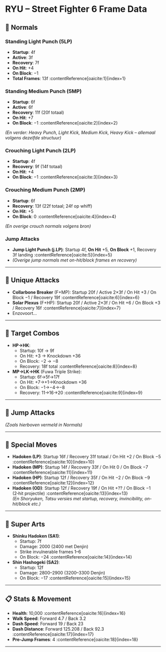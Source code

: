 # RYU – Street Fighter 6 Frame Data

## 🔹 Normals

### Standing Light Punch (5LP)
- **Startup**: 4f  
- **Active**: 3f  
- **Recovery**: 7f  
- **On Hit**: +4  
- **On Block**: −1  
- **Total Frames**: 13f :contentReference[oaicite:1]{index=1}

### Standing Medium Punch (5MP)
- **Startup**: 6f  
- **Active**: 6f  
- **Recovery**: 11f (20f totaal)  
- **On Hit**: +7  
- **On Block**: −1 :contentReference[oaicite:2]{index=2}

*(En verder: Heavy Punch, Light Kick, Medium Kick, Heavy Kick – allemaal volgens dezelfde structuur)*

### Crouching Light Punch (2LP)
- **Startup**: 4f  
- **Recovery**: 9f (14f totaal)  
- **On Hit**: +4  
- **On Block**: −1 :contentReference[oaicite:3]{index=3}

### Crouching Medium Punch (2MP)
- **Startup**: 6f  
- **Recovery**: 13f (22f totaal; 24f op whiff)  
- **On Hit**: +5  
- **On Block**: 0 :contentReference[oaicite:4]{index=4}

*(En overige crouch normals volgens bron)*

### Jump Attacks
- **Jump Light Punch (j.LP)**: Startup 4f, **On Hit** +5, **On Block** +1, Recovery 3f landing :contentReference[oaicite:5]{index=5}  
- *(Overige jump normals met on-hit/block frames en recovery)*

---

## 🔹 Unique Attacks
- **Collarbone Breaker** (F+MP): Startup 20f / Active 2×3f / On Hit +3 / On Block −1 / Recovery 19f :contentReference[oaicite:6]{index=6}  
- **Solar Plexus** (F+HP): Startup 20f / Active 2×3f / On Hit +6 / On Block +3 / Recovery 16f :contentReference[oaicite:7]{index=7}  
- Enzovoort…

---

## 🔹 Target Combos
- **HP→HK**:
  - Startup: 10f → 9f
  - On Hit: +3 → Knockdown +36  
  - On Block: −2 → −8  
  - Recovery: 18f total :contentReference[oaicite:8]{index=8}  
- **MP→LK→HK** (Fuwa Triple Strike):
  - Startup: 6f→5f→17f
  - On Hit: +7→+1→Knockdown +36
  - On Block: −1→−4→−8  
  - Recovery: 11→16→20 :contentReference[oaicite:9]{index=9}

---

## 🔹 Jump Attacks
*(Zoals hierboven vermeld in Normals)*

---

## 🔹 Special Moves

- **Hadoken (LP)**: Startup 16f / Recovery 31f totaal / On Hit +2 / On Block −5 :contentReference[oaicite:10]{index=10}  
- **Hadoken (MP)**: Startup 14f / Recovery 33f / On Hit 0 / On Block −7 :contentReference[oaicite:11]{index=11}  
- **Hadoken (HP)**: Startup 12f / Recovery 35f / On Hit −2 / On Block −9 :contentReference[oaicite:12]{index=12}  
- **Hadoken (OD)**: Startup 12f / Recovery 19f / On Hit +?? / On Block −1 (2‑hit projectile) :contentReference[oaicite:13]{index=13}  
*(En Shoryuken, Tatsu versies met startup, recovery, invincibility, on-hit/block etc.)*

---

## 🔹 Super Arts

- **Shinku Hadoken (SA1)**:
  - Startup: 7f  
  - Damage: 2000 (2400 met Denjin)  
  - Strike invulnerable frames 1–6  
  - On Block: −24 :contentReference[oaicite:14]{index=14}
- **Shin Hashogeki (SA2)**:
  - Startup: 12f  
  - Damage: 2800–2900 (3200–3300 Denjin)  
  - On Block: −17 :contentReference[oaicite:15]{index=15}

---

## 📋 Stats & Movement

- **Health**: 10,000 :contentReference[oaicite:16]{index=16}  
- **Walk Speed**: Forward 4.7 / Back 3.2  
- **Dash Speed**: Forward 19 / Back 23  
- **Dash Distance**: Forward 125.208 / Back 92.3 :contentReference[oaicite:17]{index=17}  
- **Pre-Jump Frames**: 4 :contentReference[oaicite:18]{index=18}

---


